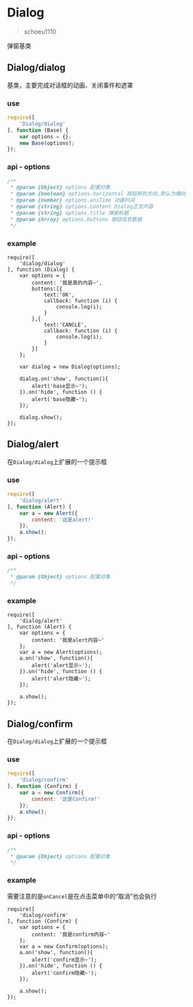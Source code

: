 # Dialog

> schoeu1110

弹窗基类

## Dialog/dialog

基类，主要完成对话框的动画、关闭事件和遮罩

### use

```js
require([
    'Dialog/dialog'
], function (Base) {
    var options = {};
    new Base(options);
});
```

### api - options

```js
/**
 * @param {Object} options 配置对象
 * @param {boolean} options.horizontal 按钮排列方向,默认为横向
 * @param {number} options.aniTime 动画时间
 * @param {string} options.content Dialog正文内容
 * @param {string} options.title 弹窗标题
 * @param {Array} options.buttons 按钮信息数据
 */
```

### example

```runjs
require([
    'dialog/dialog'
], function (Dialog) {
    var options = {
        content: '我是真的内容~',
        buttons:[{
            text:'OK',
            callback: function (i) {
                console.log(i);
            }
        },{
            text:'CANCLE',
            callback: function (i) {
                console.log(i);
            }
        }]
    };

    var dialog = new Dialog(options);

    dialog.on('show', function(){
        alert('base显示~');
    }).on('hide', function () {
        alert('base隐藏~');
    });

    dialog.show();
});
```

## Dialog/alert

在`Dialog/dialog`上扩展的一个提示框

### use

```js
require([
    'dialog/alert'
], function (Alert) {
    var a = new Alert({
        content: '这是alert!'
    });
    a.show();
});
```

### api - options

```js
/**
 * @param {Object} options 配置对象
 */
```

### example

```runjs
require([
    'dialog/alert'
], function (Alert) {
    var options = {
        content: '我是alert内容~'
    };
    var a = new Alert(options);
    a.on('show', function(){
        alert('alert显示~');
    }).on('hide', function () {
        alert('alert隐藏~');
    });

    a.show();
});
```

## Dialog/confirm

在`Dialog/dialog`上扩展的一个提示框

### use

```js
require([
    'dialog/confirm'
], function (Confirm) {
    var a = new Confirm({
        content: '这是Confirm!'
    });
    a.show();
});
```

### api - options

```js
/**
 * @param {Object} options 配置对象
 */
```

### example

需要注意的是`onCancel`是在点击菜单中的“取消”也会执行

```runjs
require([
    'dialog/confirm'
], function (Confirm) {
    var options = {
        content: '我是confirm内容~'
    };
    var a = new Confirm(options);
    a.on('show', function(){
        alert('confirm显示~');
    }).on('hide', function () {
        alert('confirm隐藏~');
    });

    a.show();
});
```

